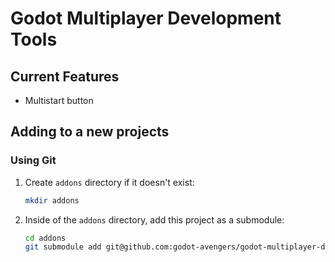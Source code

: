 # Godot Multiplayer Development Tools

## Current Features

- Multistart button

## Adding to a new projects

### Using Git

1. Create `addons` directory if it doesn't exist:

    ```bash
    mkdir addons
    ```

2. Inside of the `addons` directory, add this project as a submodule:

    ```bash
    cd addons
    git submodule add git@github.com:godot-avengers/godot-multiplayer-development-tools.git
    ````
